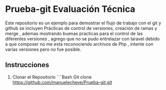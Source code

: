 # Prueba-git Evaluación Técnica 
Este repositorio es un ejemplo para demostrar el flujo de trabajo con el git y github se incluyen Prácticas de control de versiones, creación de ramas y merge , ademas mostrando buenas practicas para el control de las diferentes versiones  , agrego que no se pudo entrelazar con laravel debido a que composer no me esta reconociendo archivos de Php , intente con varias versiones pero no fue posible. 

## Instrucciones
1. Clonar el Repositorio 
¨¨Bash
Git clone https://github.com/manuelecheve/Prueba-git.git

